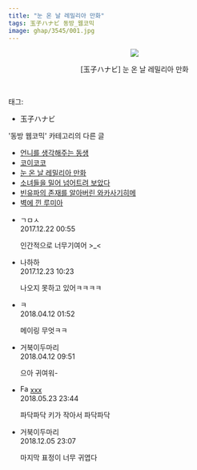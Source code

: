 ```yaml
---
title: "눈 온 날 레밀리아 만화"
tags: 玉子ハナビ 동방_웹코믹
image: ghap/3545/001.jpg
---
```

<div class="article">
<p style="text-align: center; clear: none; float: none;"><img src="{{ site.nasurl }}/ghap/3545/001.jpg"/></p>
<p style="text-align: center; clear: none; float: none;">[玉子ハナビ] 눈 온 날 레밀리아 만화</p>
<p><br/></p>
</div><div class="tagTrail">
<p>태그: </p>
<ul>
<li>玉子ハナビ</li>
</ul>
</div><div class="another">
<p>'동방 웹코믹' 카테고리의 다른 글</p>
<ul>
<li><a href="/2017-07-13-ghap_3547">언니를 생각해주는 동생</a></li>
<li><a href="/2017-07-13-ghap_3546">코이코코</a></li>
<li><a href="/2017-07-13-ghap_3545">눈 온 날 레밀리아 만화</a></li>
<li><a href="/2017-07-13-ghap_3544">소녀들을 밀어 넘어트려 보았다</a></li>
<li><a href="/2017-07-13-ghap_3543">빈유파의 존재를 알아버린 와카사기히메</a></li>
<li><a href="/2017-07-12-ghap_3542">벽에 낀 루미아</a></li>
</ul>
</div><div class="cb_module cb_fluid">
<div class="cb_wrt cb_profile">
<div class="comment">
<ul>
<li class="cb_thumb_off" id="comment15157166">
<div class="cb_comment_area">
<div class="cb_info_area">
<div class="cb_section">
<span class="cb_nick_name">ㄱㅁㅅ</span>
</div>
<div class="cb_section">
<span class="cb_date">2017.12.22 00:55 </span>
</div>
</div>
<div class="cb_dsc_comment">
<p class="cb_dsc">
											인간적으로 너무기여어 &gt;_&lt;
										</p>
</div>
</div></li>
<li class="cb_thumb_off" id="comment15157976">
<div class="cb_comment_area">
<div class="cb_info_area">
<div class="cb_section">
<span class="cb_nick_name">나하하</span>
</div>
<div class="cb_section">
<span class="cb_date">2017.12.23 10:23 </span>
</div>
</div>
<div class="cb_dsc_comment">
<p class="cb_dsc">
											나오지 못하고 있어ㅋㅋㅋㅋ
										</p>
</div>
</div></li>
<li class="cb_thumb_off" id="comment15237526">
<div class="cb_comment_area">
<div class="cb_info_area">
<div class="cb_section">
<span class="cb_nick_name">ㅋ</span>
</div>
<div class="cb_section">
<span class="cb_date">2018.04.12 01:52 </span>
</div>
</div>
<div class="cb_dsc_comment">
<p class="cb_dsc">
											메이링 무엇ㅋㅋ
										</p>
</div>
</div></li>
<li class="cb_thumb_off" id="comment15237648">
<div class="cb_comment_area">
<div class="cb_info_area">
<div class="cb_section">
<span class="cb_nick_name">거북이두마리</span>
</div>
<div class="cb_section">
<span class="cb_date">2018.04.12 09:51 </span>
</div>
</div>
<div class="cb_dsc_comment">
<p class="cb_dsc">
											으아 귀여워-
										</p>
</div>
</div></li>
<li class="cb_thumb_off" id="comment15260799">
<div class="cb_comment_area">
<div class="cb_info_area">
<div class="cb_section">
<span class="cb_nick_name"><img alt="Favicon of http://qksxodid12@naver.com" height="16" onerror="this.onerror=null;this.parentNode.removeChild(this)" src="http://naver.com/favicon.ico" width="16"/> <a href="http://qksxodid12@naver.com" onclick="return openLinkInNewWindow(this)">xxx</a></span>
</div>
<div class="cb_section">
<span class="cb_date">2018.05.23 23:44 </span>
</div>
</div>
<div class="cb_dsc_comment">
<p class="cb_dsc">
											파닥파닥 키가 작아서 파닥파닥
										</p>
</div>
</div></li>
<li class="cb_thumb_off" id="comment15382924">
<div class="cb_comment_area">
<div class="cb_info_area">
<div class="cb_section">
<span class="cb_nick_name">거북이두마리</span>
</div>
<div class="cb_section">
<span class="cb_date">2018.12.05 23:07 </span>
</div>
</div>
<div class="cb_dsc_comment">
<p class="cb_dsc">
											마지막 표정이 너무 귀엽다
										</p>
</div>
</div></li>
</ul>
</div>
</div><!-- commentList close -->
</div>